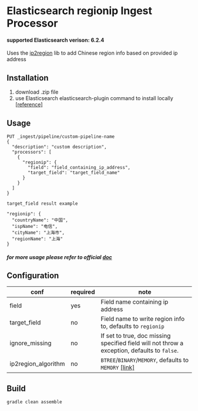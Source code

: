 # Elasticsearch regionip Ingest Processor

#### supported Elasticsearch verison: 6.2.4
Uses the [ip2region](https://github.com/lionsoul2014/ip2region) lib to add Chinese region info based on provided ip address

## Installation
1. download .zip file
2. use Elasticsearch elasticsearch-plugin command to install locally
[[reference]](https://www.elastic.co/guide/en/elasticsearch/plugins/6.2/plugin-management-custom-url.html)

## Usage

```
PUT _ingest/pipeline/custom-pipeline-name
{
  "description": "custom description",
  "processors": [
    {
      "regionip": {
        "field": "field_containing_ip_address",
        "target_field": "target_field_name"
      }
    }
  ]
}
```

```
target_field result example

"regionip": {
  "countryName": "中国",
  "ispName": "电信",
  "cityName": "上海市",
  "regionName": "上海"
}
```

##### for more usage please refer to official [doc](https://www.elastic.co/guide/en/elasticsearch/reference/6.2/ingest.html)

## Configuration

| conf | required | note |
| --- | --- | --- |
| field          | yes | Field name containing ip address |
| target_field   | no | Field name to write region info to, defaults to `regionip` |
| ignore_missing | no | If set to true, doc missing specified field will not throw a exception, defaults to `false`. |
| ip2region_algorithm | no |`BTREE`/`BINARY`/`MEMORY`, defaults to `MEMORY` [[link]](https://github.com/lionsoul2014/ip2region) |

## Build

```bash
gradle clean assemble
```